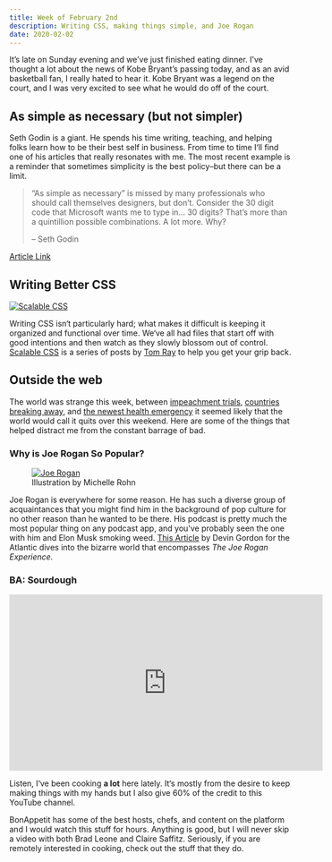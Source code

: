 ```yaml
---
title: Week of February 2nd
description: Writing CSS, making things simple, and Joe Rogan
date: 2020-02-02
---
```

It’s late on Sunday evening and we’ve just finished eating dinner. I’ve thought a lot about the news of Kobe Bryant’s passing today, and as an avid basketball fan, I really hated to hear it. Kobe Bryant was a legend on the court, and I was very excited to see what he would do off of the court.

## As simple as necessary (but not simpler)
Seth Godin is a giant. He spends his time writing, teaching, and helping folks learn how to be their best self in business. From time to time I‘ll find one of his articles that really resonates with me. The most recent example is a reminder that sometimes simplicity is the best policy–but there can be a limit.
>“As simple as necessary” is missed by many professionals who should call themselves designers, but don’t. Consider the 30 digit code that Microsoft wants me to type in… 30 digits? That’s more than a quintillion possible combinations. A lot more. Why?
>
> – Seth Godin

[Article Link](https://seths.blog/2020/01/as-simple-as-necessary-but-not-simpler/)

## Writing Better CSS
<a href="https://scalablecss.com/"><img class="responsive-img margin-bottom-lg" src="https://scalablecss.com/images/scalable_css_logo_dark.svg" alt="Scalable CSS"></a>

Writing CSS isn‘t particularly hard; what makes it difficult is keeping it organized and functional over time. We‘ve all had files that start off with good intentions and then watch as they slowly blossom out of control. [Scalable CSS](https://scalablecss.com/) is a series of posts by [Tom Ray](https://twitter.com/scalablecss) to help you get your grip back.

## Outside the web

The world was strange this week, between [impeachment trials](https://www.npr.org/2020/02/01/801694891/impeachment-trial-heads-toward-finish-line-after-witness-vote-fails), [countries breaking away](https://www.npr.org/2020/01/31/801574310/the-long-uneasy-wait-is-over-parties-protests-and-solemn-silence-greet-brexit), and [the newest health emergency](https://www.npr.org/sections/health-shots/2020/01/31/801686524/trump-declares-coronavirus-a-public-health-emergency-and-restricts-travel-from-c) it seemed likely that the world would call it quits over this weekend. Here are some of the things that helped distract me from the constant barrage of bad.

### Why is Joe Rogan So Popular?

<figure><a href="https://www.theatlantic.com/entertainment/archive/2019/08/my-joe-rogan-experience/594802/"><img class="responsive-img" src="/assets/images/share/2020-02-02/joe-rogan-illustration.jpg" alt="Joe Rogan"></a><figcaption>Illustration by Michelle Rohn</figcaption></figure>

Joe Rogan is everywhere for some reason. He has such a diverse group of acquaintances that you might find him in the background of pop culture for no other reason than he wanted to be there. His podcast is pretty much the most popular thing on any podcast app, and you've probably seen the one with him and Elon Musk smoking weed. [This Article](https://www.theatlantic.com/entertainment/archive/2019/08/my-joe-rogan-experience/594802/) by Devin Gordon for the Atlantic dives into the bizarre world that encompasses *The Joe Rogan Experience.*

### BA: Sourdough
<div class="video-wrapper">
    <iframe width="560" height="315" src="https://www.youtube.com/embed/oidnwPIeqsI" frameborder="0" allow="accelerometer; autoplay; encrypted-media; gyroscope; picture-in-picture" allowfullscreen></iframe>
</div>

Listen, I‘ve been cooking **a lot** here lately. It‘s mostly from the desire to keep making things with my hands but I also give 60% of the credit to this YouTube channel. 

BonAppetit has some of the best hosts, chefs, and content on the platform and I would watch this stuff for hours. Anything is good, but I will never skip a video with both Brad Leone and Claire Saffitz. Seriously, if you are remotely interested in cooking, check out the stuff that they do.